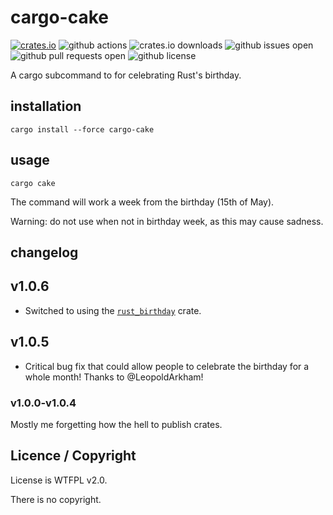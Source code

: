 # cargo-cake

[![crates.io](https://img.shields.io/crates/v/cargo-cake.svg)](https://crates.io/crates/cargo-cake)
![github actions](https://github.com/booyaa/cargo-cake/workflows/Rust%20CI/badge.svg)
![crates.io downloads](https://img.shields.io/crates/d/cargo-cake)
![github issues open](https://img.shields.io/github/issues/booyaa/cargo-cake)
![github pull requests open](https://img.shields.io/github/issues-pr/booyaa/cargo-cake)
![github license](https://img.shields.io/github/license/booyaa/cargo-cake)

A cargo subcommand to for celebrating Rust's birthday.

## installation

`cargo install --force cargo-cake`

## usage

`cargo cake`

The command will work a week from the birthday (15th of May).

Warning: do not use when not in birthday week, as this may cause sadness.

## changelog

## v1.0.6

- Switched to using the [`rust_birthday`](https://crates.io/crates/rust_birthday) crate.

## v1.0.5

- Critical bug fix that could allow people to celebrate the birthday for a
whole month! Thanks to @LeopoldArkham!

### v1.0.0-v1.0.4

Mostly me forgetting how the hell to publish crates.

## Licence / Copyright

License is WTFPL v2.0.

There is no copyright.
